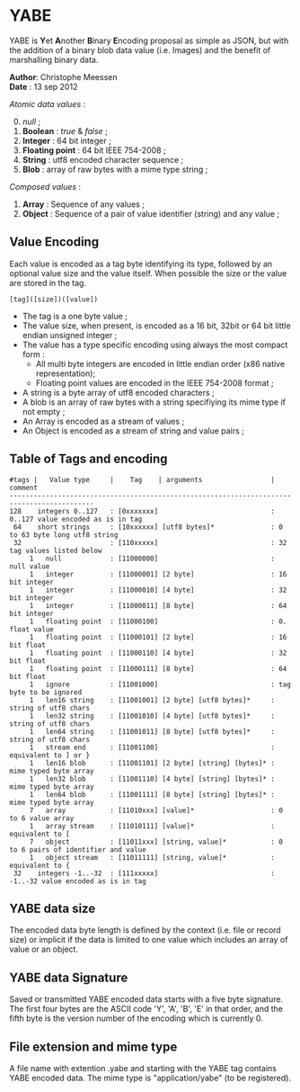 # YABE 

YABE is **Y**et **A**nother **B**inary **E**ncoding proposal as simple as JSON, but with the addition of a binary blob data value (i.e. Images) and the benefit of marshalling binary data.

**Author**: Christophe Meessen  
**Date** : 13 sep 2012  


*Atomic data values* :

0. *null* ;
1. **Boolean** : *true* & *false* ;
2. **Integer** : 64 bit integer ;
3. **Floating point** : 64 bit IEEE 754-2008 ;
4. **String** : utf8 encoded character sequence ;
5. **Blob** : array of raw bytes with a mime type string ;

*Composed values* :

1. **Array** : Sequence of any values ;
2. **Object** : Sequence of a pair of value identifier (string) and any value ; 

## Value Encoding 

Each value is encoded as a tag byte identifying its type, followed by an optional value size and the value itself. When possible the size or the value are stored in the tag. 

    [tag]([size])([value]) 

* The tag is a one byte value ;
* The value size, when present, is encoded as a 16 bit, 32bit or 64 bit little endian unsigned integer ;
* The value has a type specific encoding using always the most compact form :
    * All multi byte integers are encoded in little endian order (x86 native representation);
    * Floating point values are encoded in the IEEE 754-2008 format ;
* A string is a byte array of utf8 encoded characters ;
* A blob is an array of raw bytes with a string specifiying its mime type if not empty ;
* An Array is encoded as a stream of values ; 
* An Object is encoded as a stream of string and value pairs ; 

## Table of Tags and encoding

    #tags |   Value type     |    Tag    | arguments                 | comment
	-------------------------------------------------------------------------------------------
    128    integers 0..127   : [0xxxxxxx]                            : 0..127 value encoded as is in tag
     64    short strings     : [10xxxxxx] [utf8 bytes]*              : 0 to 63 byte long utf8 string
     32                      : [110xxxxx]                            : 32 tag values listed below
         1   null            : [11000000]                            : null value 
         1   integer         : [11000001] [2 byte]                   : 16 bit integer
         1   integer         : [11000010] [4 byte]                   : 32 bit integer
         1   integer         : [11000011] [8 byte]                   : 64 bit integer
         1   floating point  : [11000100]                            : 0. float value
         1   floating point  : [11000101] [2 byte]                   : 16 bit float
         1   floating point  : [11000110] [4 byte]                   : 32 bit float
         1   floating point  : [11000111] [8 byte]                   : 64 bit float
         1   ignore          : [11001000]                            : tag byte to be ignored
         1   len16 string    : [11001001] [2 byte] [utf8 bytes]*     : string of utf8 chars
         1   len32 string    : [11001010] [4 byte] [utf8 bytes]*     : string of utf8 chars
         1   len64 string    : [11001011] [8 byte] [utf8 bytes]*     : string of utf8 chars
         1   stream end      : [11001100]                            : equivalent to ] or }
         1   len16 blob      : [11001101] [2 byte] [string] [bytes]* : mime typed byte array
         1   len32 blob      : [11001110] [4 byte] [string] [bytes]* : mime typed byte array
         1   len64 blob      : [11001111] [8 byte] [string] [bytes]* : mime typed byte array
         7   array           : [11010xxx] [value]*                   : 0 to 6 value array
         1   array stream    : [11010111] [value]*                   : equivalent to [
         7   object          : [11011xxx] [string, value]*           : 0 to 6 pairs of identifier and value
         1   object stream   : [11011111] [string, value]*           : equivalent to {
     32    integers -1..-32  : [111xxxxx]                            : -1..-32 value encoded as is in tag


## YABE data size

The encoded data byte length is defined by the context (i.e. file or record size) or implicit if the data is limited to one value which includes an array of value or an object.

## YABE data Signature

Saved or transmitted YABE encoded data starts with a five byte signature. The first four bytes are the ASCII code 'Y', 'A', 'B', 'E' in that order, and the fifth byte is the version number of the encoding which is currently 0. 

## File extension and mime type

A file name with extention .yabe and starting with the YABE tag contains YABE encoded data. The mime type is "application/yabe" (to be registered).

